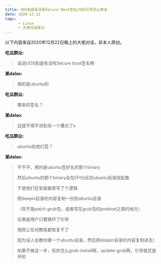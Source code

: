 ```yaml
---
title: UOS到底有没有Secure Boot签名/UOS引导怎么修复
date: 2020-12-22
tags: 
      - Linux
      - 大佬对话笔记
---
```



以下内容来自2020年12月22日晚上的大佬对话，非本人原创。

**吃瓜群众:**

> 话说UOS到底有没有Secure boot签名啊

**某dalao:**

> 用的是ubuntu的

**吃瓜群众:**

> 哪来的签名？

**某dalao:**

> 这就不得不讲到另一个槽点了s

**吃瓜群众:**

> ubuntu给他们签？

**某dalao:**

> 不不不，用的是ubuntu签好名的那个binary
>
> 然后ubuntu的那个binary会在EFI分区的ubuntu目录找配置
>
> 于是他们在安装器里写了个逻辑
>
> 把deepin目录的内容复制一份到ubuntu目录
>
> （而不是patch grub包，或者写在grub包的postinst之类的地方）
>
> 后果是用户只要搞坏了引导
>
> 用网上任何教程都恢复不了
>
> 因为没人会教你建一个ubuntu目录，然后把deepin目录的内容复制进去）
>
> 如果不做这一步，任你怎么grub-install啊，update-grub啊，引导就还是坏的

